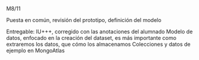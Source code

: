 M8/11

Puesta en común, revisión del prototipo, definición del modelo

Entregable: IU+++, corregido con las anotaciones del alumnado
Modelo de datos, enfocado en la creación del dataset, es más importante como extraremos los datos, que cómo los almacenamos
Colecciones y datos de ejemplo en MongoAtlas
